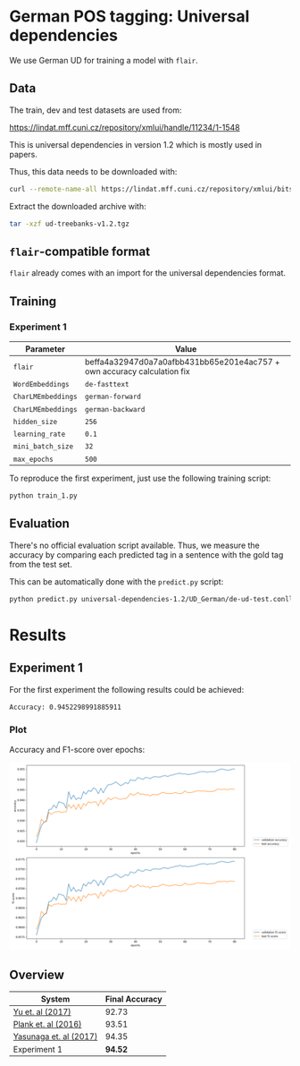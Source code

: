 # German POS tagging: Universal dependencies

We use German UD for training a model with `flair`.

## Data

The train, dev and test datasets are used from:

<https://lindat.mff.cuni.cz/repository/xmlui/handle/11234/1-1548>

This is universal dependencies in version 1.2 which is mostly used in papers.


Thus, this data needs to be downloaded with:

```bash
curl --remote-name-all https://lindat.mff.cuni.cz/repository/xmlui/bitstream/handle/11234/1-1548{/ud-treebanks-v1.2.tgz}
```

Extract the downloaded archive with:

```bash
tar -xzf ud-treebanks-v1.2.tgz
```

## `flair`-compatible format

`flair` already comes with an import for the universal dependencies format.

## Training

### Experiment 1

| Parameter              | Value
| ---------------------- | -----
| `flair`                | beffa4a32947d0a7a0afbb431bb65e201e4ac757 + own accuracy calculation fix
| `WordEmbeddings`       | `de-fasttext`
| `CharLMEmbeddings`     | `german-forward`
| `CharLMEmbeddings`     | `german-backward`
| `hidden_size`          | `256`
| `learning_rate`        | `0.1`
| `mini_batch_size`      | `32`
| `max_epochs`           | `500`

To reproduce the first experiment, just use the following training script:

```bash
python train_1.py
```

## Evaluation

There's no official evaluation script available. Thus, we measure the
accuracy by comparing each predicted tag in a sentence with the gold tag from
the test set.

This can be automatically done with the `predict.py` script:

```bash
python predict.py universal-dependencies-1.2/UD_German/de-ud-test.conllu
```

# Results

## Experiment 1

For the first experiment the following results could be achieved:

```bash
Accuracy: 0.9452298991885911
```

### Plot

Accuracy and F1-score over epochs:

![accuracy and f1-scpre over epochs](training_1.png)

## Overview

| System                                                     | Final Accuracy
| ---------------------------------------------------------- | -------------
| [Yu et. al (2017)](https://arxiv.org/abs/1706.01723)       | 92.73
| [Plank et. al (2016)](https://arxiv.org/abs/1604.05529)    | 93.51
| [Yasunaga et. al (2017)](https://arxiv.org/abs/1711.04903) | 94.35
| Experiment 1                                               | **94.52**
